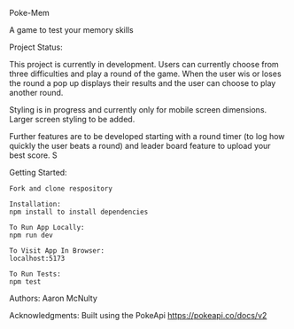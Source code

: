 Poke-Mem

A game to test your memory skills 

Project Status:

This project is currently in development. Users can currently choose from three difficulties and play a round of the game. When the user wis or loses the round a pop up displays their results and the user can choose to play another round. 

Styling is in progress and currently only for mobile screen dimensions. Larger screen styling to be added. 

Further features are to be developed starting with a round timer (to log how quickly the user beats a round) and leader board feature to upload your best score.
S

Getting Started:

    Fork and clone respository
    
    Installation:
    npm install to install dependencies
    
    To Run App Locally:
    npm run dev  

    To Visit App In Browser:
    localhost:5173
    
    To Run Tests:
    npm test


Authors:
Aaron McNulty

Acknowledgments:
Built using the PokeApi
https://pokeapi.co/docs/v2
